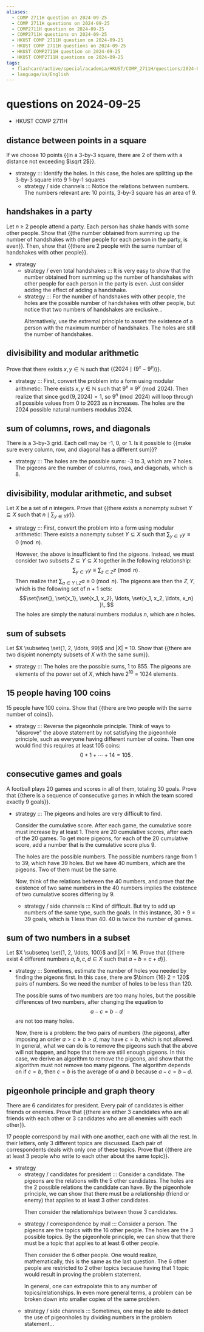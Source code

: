 ```yaml
---
aliases:
  - COMP 2711H question on 2024-09-25
  - COMP 2711H questions on 2024-09-25
  - COMP2711H question on 2024-09-25
  - COMP2711H questions on 2024-09-25
  - HKUST COMP 2711H question on 2024-09-25
  - HKUST COMP 2711H questions on 2024-09-25
  - HKUST COMP2711H question on 2024-09-25
  - HKUST COMP2711H questions on 2024-09-25
tags:
  - flashcard/active/special/academia/HKUST/COMP_2711H/questions/2024-09-25
  - language/in/English
---
```


# questions on 2024-09-25

- HKUST COMP 2711H

## distance between points in a square

If we choose 10 points {{in a 3-by-3 square, there are 2 of them with a distance not exceeding $\sqrt 2$}}.

- strategy ::: Identify the holes. In this case, the holes are splitting up the 3-by-3 square into 9 1-by-1 squares
  - strategy / side channels ::: Notice the relations between numbers. The numbers relevant are: 10 points, 3-by-3 square has an area of 9.

## handshakes in a party

Let _n_ ≥ 2 people attend a party. Each person has shake hands with some other people. Show that {{the number obtained from summing up the number of handshakes with other people for each person in the party, is even}}. Then, show that {{there are 2 people with the same number of handshakes with other people}}.

- strategy
  - strategy / even total handshakes ::: It is very easy to show that the number obtained from summing up the number of handshakes with other people for each person in the party is even. Just consider adding the effect of adding a handshake.
  - strategy ::: For the number of handshakes with other people, the holes are the possible number of handshakes with other people, but notice that two numbers of handshakes are exclusive... <p> Alternatively, use the extremal principle to assert the existence of a person with the maximum number of handshakes. The holes are still the number of handshakes.

## divisibility and modular arithmetic

Prove that there exists $x, y \in \mathbb N$ such that {{$2024 \mid (9^x - 9^y)$}}.

- strategy ::: First, convert the problem into a form using modular arithmetic: There exists $x, y \in \mathbb N$ such that $9^x \equiv 9^y \pmod {2024}$. Then realize that since $\gcd(9, 2024) = 1$, so $9^n \pmod {2024}$ will loop through all possible values from 0 to 2023 as _n_ increases. The holes are the 2024 possible natural numbers modulus 2024.

## sum of columns, rows, and diagonals

There is a 3-by-3 grid. Each cell may be -1, 0, or 1. Is it possible to {{make sure every column, row, and diagonal has a different sum}}?

- strategy ::: The holes are the possible sums: -3 to 3, which are 7 holes. The pigeons are the number of columns, rows, and diagonals, which is 8.

## divisibility, modular arithmetic, and subset

Let _X_ be a set of _n_ integers. Prove that {{there exists a nonempty subset $Y \subseteq X$ such that $n \mid \sum_{y \in Y} y$}}.

- strategy ::: First, convert the problem into a form using modular arithmetic: There exists a nonempty subset $Y \subseteq X$ such that $\sum_{y \in Y} y \equiv 0 \pmod n$. <p> However, the above is insufficient to find the pigeons. Instead, we must consider two subsets $Z \subseteq Y \subseteq X$ together in the following relationship: $$\sum_{y \in Y} y \equiv \sum_{z \in Z} z \pmod n\,.$$ Then realize that $\sum_{a \in Y \setminus Z} a \equiv 0 \pmod n$. The pigeons are then the $Z, Y$, which is the following set of _n_ + 1 sets: $$\set{\set{}, \set{x_1}, \set{x_1, x_2}, \ldots, \set{x_1, x_2, \ldots, x_n} }\,.$$ The holes are simply the natural numbers modulus _n_, which are _n_ holes.

## sum of subsets

Let $X \subseteq \set{1, 2, \ldots, 99}$ and |_X_| = 10. Show that {{there are two disjoint nonempty subsets of _X_ with the same sum}}.

- strategy ::: The holes are the possible sums, 1 to 855. The pigeons are elements of the power set of _X_, which have 2<sup>10</sup> = 1024 elements.

## 15 people having 100 coins

15 people have 100 coins. Show that {{there are two people with the same number of coins}}.

- strategy ::: Reverse the pigeonhole principle. Think of ways to "disprove" the above statement by not satisfying the pigeonhole principle, such as everyone having different number of coins. Then one would find this requires at least 105 coins: $$0 + 1 + \cdots + 14 = 105\,.$$

## consecutive games and goals

A football plays 20 games and scores in all of them, totaling 30 goals. Prove that {{there is a sequence of consecutive games in which the team scored exactly 9 goals}}.

- strategy ::: The pigeons and holes are very difficult to find. <p> Consider the cumulative score. After each game, the cumulative score must increase by at least 1. There are 20 cumulative scores, after each of the 20 games. To get more pigeons, for each of the 20 cumulative score, add a number that is the cumulative score plus 9. <p> The holes are the possible numbers. The possible numbers range from 1 to 39, which have 39 holes. But we have 40 numbers, which are the pigeons. Two of them must be the same. <p> Now, think of the relations between the 40 numbers, and prove that the existence of two same numbers in the 40 numbers implies the existence of two cumulative scores differing by 9.
  - strategy / side channels ::: Kind of difficult. But try to add up numbers of the same type, such the goals. In this instance, 30 + 9 = 39 goals, which is 1 less than 40. 40 is twice the number of games.

## sum of two numbers in a subset

Let $X \subseteq \set{1, 2, \ldots, 100}$ and |_X_| = 16. Prove that {{there exist 4 different numbers $a, b, c, d \in X$ such that $a + b = c + d$}}.

- strategy ::: Sometimes, estimate the number of holes you needed by finding the pigeons first. In this case, there are $\binom {16} 2 = 120$ pairs of numbers. So we need the number of holes to be less than 120. <p> The possible sums of two numbers are too many holes, but the possible differences of two numbers, after changing the equation to $$a - c = b - d$$ are not too many holes. <p> Now, there is a problem: the two pairs of numbers (the pigeons), after imposing an order $a > c \ge b > d$, may have $c = b$, which is not allowed. In general, what we can do is to remove the pigeons such that the above will not happen, and hope that there are still enough pigeons. In this case, we derive an algorithm to remove the pigeons, and show that the algorithm must not remove too many pigeons. The algorithm depends on if $c = b$, then $c = b$ is the average of $a$ and $b$ because $a - c = b - d$.

## pigeonhole principle and graph theory

There are 6 candidates for president. Every pair of candidates is either friends or enemies. Prove that {{there are either 3 candidates who are all friends with each other or 3 candidates who are all enemies with each other}}.

17 people correspond by mail with one another, each one with all the rest. In their letters, only 3 different topics are discussed. Each pair of correspondents deals with only one of these topics. Prove that {{there are at least 3 people who write to each other about the same topic}}.

- strategy
  - strategy / candidates for president ::: Consider a candidate. The pigeons are the relations with the 5 other candidates. The holes are the 2 possible relations the candidate can have. By the pigeonhole principle, we can show that there must be a relationship (friend or enemy) that applies to at least 3 other candidates. <p> Then consider the relationships between those 3 candidates.
  - strategy / correspondence by mail ::: Consider a person. The pigeons are the topics with the 16 other people. The holes are the 3 possible topics. By the pigeonhole principle, we can show that there must be a topic that applies to at least 6 other people. <p> Then consider the 6 other people. One would realize, mathematically, this is the same as the last question. The 6 other people are restricted to 2 other topics because having that 1 topic would result in proving the problem statement. <p> In general, one can extrapolate this to any number of topics/relationships. In even more general terms, a problem can be broken down into smaller copies of the same problem.
  - strategy / side channels ::: Sometimes, one may be able to detect the use of pigeonholes by dividing numbers in the problem statement...
